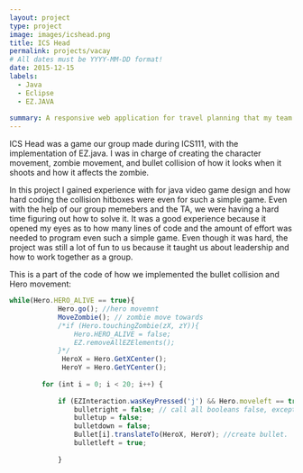 ```yaml
---
layout: project
type: project
image: images/icshead.png
title: ICS Head
permalink: projects/vacay
# All dates must be YYYY-MM-DD format!
date: 2015-12-15
labels:
  - Java
  - Eclipse
  - EZ.JAVA
  
summary: A responsive web application for travel planning that my team developed in ICS 415.
---
```



ICS Head was a game our group made during ICS111, with the implementation of EZ.java. I was in charge of creating the character movement, zombie movement, and bullet collision of how it looks when it shoots and how it affects the zombie. 

In this project I gained experience with for java video game design and how hard coding the collision hitboxes were even for such a simple game. Even with the help of our group memebers and the TA, we were having a hard time figuring out how to solve it. It was a good experience because it opened my eyes as to how many lines of code and the amount of effort was needed to program even such a simple game. Even though it was hard, the project was still a lot of fun to us because it taught us about leadership and how to work together as a group.

This is a part of the code of how we implemented the bullet collision and Hero movement:

```js
while(Hero.HERO_ALIVE == true){
			Hero.go(); //hero movemnt
			MoveZombie(); // zombie move towards 
			/*if (Hero.touchingZombie(zX, zY)){
				Hero.HERO_ALIVE = false;
				EZ.removeAllEZElements();
			}*/
			 HeroX = Hero.GetXCenter();
			 HeroY = Hero.GetYCenter();
	 
		for (int i = 0; i < 20; i++) {
			
			if (EZInteraction.wasKeyPressed('j') && Hero.moveleft == true) { // if j was pressed, character looking left, shoot left
				bulletright = false; // call all booleans false, except for character facing left
				bulletup = false;
				bulletdown = false;
				Bullet[i].translateTo(HeroX, HeroY); //create bullet.
				bulletleft = true;
			
			}
```
 

